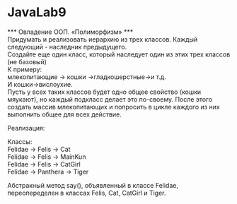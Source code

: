 # JavaLab9

*** Овладение ООП. «Полиморфизм» ***  
Придумать и реализовать иерархию из трех классов. Каждый следующий - наследник предыдущего.  
Создайте еще один класс, который наследует один из этих трех классов (не базовый)  
К примеру:   
млекопитающие -> кошки ->гладкошерстные->и т.д.   
И кошки->вислоухие.   
Пусть у всех таких классов будет одно общее свойство (кошки мяукают), но каждый подкласс делает это по-своему. После этого создать массив млекопитающих и попросить в цикле каждого из них выполнить общее для всех действие.

Реализация:  

Классы:  
Felidae	->	Felis		  ->	Cat  
Felidae	->	Felis		  ->	MainKun  
Felidae	->	Felis		  ->	CatGirl  
Felidae ->	Panthera	->	Tiger  
       
Абстракный метод say(), объявленный в классе Felidae, переопеределен в классах Felis, Cat, CatGirl и Tiger.  
